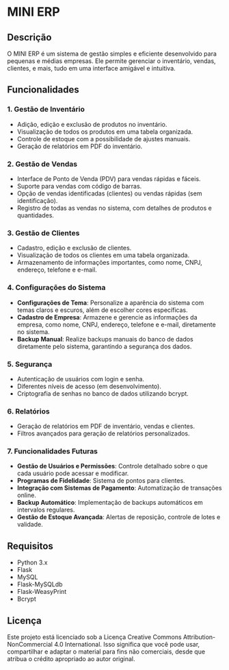 # MINI ERP

## Descrição

O MINI ERP é um sistema de gestão simples e eficiente desenvolvido para pequenas e médias empresas. Ele permite gerenciar o inventário, vendas, clientes, e mais, tudo em uma interface amigável e intuitiva.

## Funcionalidades

### 1. **Gestão de Inventário**
   - Adição, edição e exclusão de produtos no inventário.
   - Visualização de todos os produtos em uma tabela organizada.
   - Controle de estoque com a possibilidade de ajustes manuais.
   - Geração de relatórios em PDF do inventário.

### 2. **Gestão de Vendas**
   - Interface de Ponto de Venda (PDV) para vendas rápidas e fáceis.
   - Suporte para vendas com código de barras.
   - Opção de vendas identificadas (clientes) ou vendas rápidas (sem identificação).
   - Registro de todas as vendas no sistema, com detalhes de produtos e quantidades.

### 3. **Gestão de Clientes**
   - Cadastro, edição e exclusão de clientes.
   - Visualização de todos os clientes em uma tabela organizada.
   - Armazenamento de informações importantes, como nome, CNPJ, endereço, telefone e e-mail.

### 4. **Configurações do Sistema**
   - **Configurações de Tema**: Personalize a aparência do sistema com temas claros e escuros, além de escolher cores específicas.
   - **Cadastro de Empresa**: Armazene e gerencie as informações da empresa, como nome, CNPJ, endereço, telefone e e-mail, diretamente no sistema.
   - **Backup Manual**: Realize backups manuais do banco de dados diretamente pelo sistema, garantindo a segurança dos dados.

### 5. **Segurança**
   - Autenticação de usuários com login e senha.
   - Diferentes níveis de acesso (em desenvolvimento).
   - Criptografia de senhas no banco de dados utilizando bcrypt.

### 6. **Relatórios**
   - Geração de relatórios em PDF de inventário, vendas e clientes.
   - Filtros avançados para geração de relatórios personalizados.

### 7. **Funcionalidades Futuras**
   - **Gestão de Usuários e Permissões**: Controle detalhado sobre o que cada usuário pode acessar e modificar.
   - **Programas de Fidelidade**: Sistema de pontos para clientes.
   - **Integração com Sistemas de Pagamento**: Automatização de transações online.
   - **Backup Automático**: Implementação de backups automáticos em intervalos regulares.
   - **Gestão de Estoque Avançada**: Alertas de reposição, controle de lotes e validade.

## Requisitos

- Python 3.x
- Flask
- MySQL
- Flask-MySQLdb
- Flask-WeasyPrint
- Bcrypt

## Licença

Este projeto está licenciado sob a Licença Creative Commons Attribution-NonCommercial 4.0 International. Isso significa que você pode usar, compartilhar e adaptar o material para fins não comerciais, desde que atribua o crédito apropriado ao autor original.
